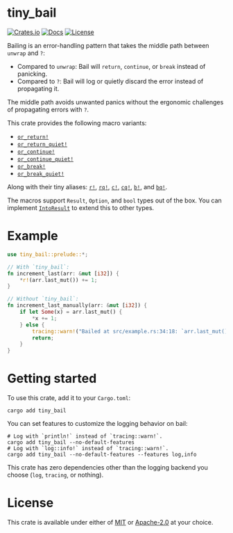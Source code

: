 # tiny_bail

[![Crates.io](https://img.shields.io/crates/v/tiny_bail.svg?style=for-the-badge)](https://crates.io/crates/tiny_bail)
[![Docs](https://img.shields.io/docsrs/tiny_bail/latest?style=for-the-badge)](https://docs.rs/tiny_bail/latest/tiny_bail/)
[![License](https://img.shields.io/badge/license-MIT%2FApache-blue.svg?style=for-the-badge)](https://github.com/benfrankel/tiny_bail)

Bailing is an error-handling pattern that takes the middle path between `unwrap` and `?`:
- Compared to `unwrap`: Bail will `return`, `continue`, or `break` instead of panicking.
- Compared to `?`: Bail will log or quietly discard the error instead of propagating it.

The middle path avoids unwanted panics without the ergonomic challenges of propagating errors with `?`.

This crate provides the following macro variants:
- [`or_return!`](https://docs.rs/tiny_bail/latest/tiny_bail/macro.or_return.html)
- [`or_return_quiet!`](https://docs.rs/tiny_bail/latest/tiny_bail/macro.or_return_quiet.html)
- [`or_continue!`](https://docs.rs/tiny_bail/latest/tiny_bail/macro.or_continue.html)
- [`or_continue_quiet!`](https://docs.rs/tiny_bail/latest/tiny_bail/macro.or_continue_quiet.html)
- [`or_break!`](https://docs.rs/tiny_bail/latest/tiny_bail/macro.or_break.html)
- [`or_break_quiet!`](https://docs.rs/tiny_bail/latest/tiny_bail/macro.or_break_quiet.html)

Along with their tiny aliases:
[`r!`](https://docs.rs/tiny_bail/latest/tiny_bail/macro.r.html),
[`rq!`](https://docs.rs/tiny_bail/latest/tiny_bail/macro.rq.html),
[`c!`](https://docs.rs/tiny_bail/latest/tiny_bail/macro.c.html),
[`cq!`](https://docs.rs/tiny_bail/latest/tiny_bail/macro.cq.html),
[`b!`](https://docs.rs/tiny_bail/latest/tiny_bail/macro.b.html), and
[`bq!`](https://docs.rs/tiny_bail/latest/tiny_bail/macro.bq.html).

The macros support `Result`, `Option`, and `bool` types out of the box. You can implement
[`IntoResult`](https://docs.rs/tiny_bail/latest/tiny_bail/trait.IntoResult.html) to extend this to other types.

# Example

```rust
use tiny_bail::prelude::*;

// With `tiny_bail`:
fn increment_last(arr: &mut [i32]) {
    *r!(arr.last_mut()) += 1;
}

// Without `tiny_bail`:
fn increment_last_manually(arr: &mut [i32]) {
    if let Some(x) = arr.last_mut() {
        *x += 1;
    } else {
        tracing::warn!("Bailed at src/example.rs:34:18: `arr.last_mut()` is `None`");
        return;
    }
}
```

# Getting started

To use this crate, add it to your `Cargo.toml`:

```shell
cargo add tiny_bail
```

You can set features to customize the logging behavior on bail:

```shell
# Log with `println!` instead of `tracing::warn!`.
cargo add tiny_bail --no-default-features
# Log with `log::info!` instead of `tracing::warn!`.
cargo add tiny_bail --no-default-features --features log,info
```

This crate has zero dependencies other than the logging backend you choose (`log`, `tracing`, or nothing).

# License

This crate is available under either of [MIT](LICENSE-MIT) or [Apache-2.0](LICENSE-Apache-2.0) at your choice.
